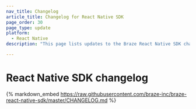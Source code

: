 ```yaml
---
nav_title: Changelog
article_title: Changelog for React Native SDK
page_order: 30
page_type: update
platform:
  - React Native
description: "This page lists updates to the Braze React Native SDK changelog."

---
```


# React Native SDK changelog

{% markdown_embed https://raw.githubusercontent.com/braze-inc/braze-react-native-sdk/master/CHANGELOG.md %}

